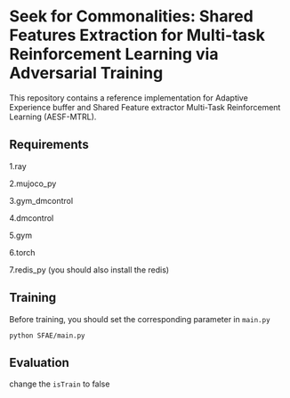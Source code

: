 # Seek for Commonalities: Shared Features Extraction for Multi-task Reinforcement Learning via Adversarial Training

This repository contains a reference implementation for Adaptive Experience buffer and Shared Feature extractor Multi-Task Reinforcement Learning (AESF-MTRL). 

## Requirements

1.ray

2.mujoco_py

3.gym_dmcontrol

4.dmcontrol

5.gym

6.torch

7.redis_py (you should also install the redis)

## Training

Before training, you should set the corresponding parameter in `main.py` 

`python SFAE/main.py` 

## Evaluation

change the `isTrain` to false